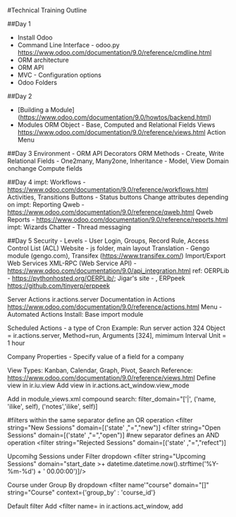 #Technical Training Outline

##Day 1
* Install Odoo
* Command Line Interface - odoo.py https://www.odoo.com/documentation/9.0/reference/cmdline.html
* ORM architecture
* ORM API
* MVC - Configuration options
* Odoo Folders

##Day 2
* [Building a Module] (https://www.odoo.com/documentation/9.0/howtos/backend.html)
* Modules
ORM Object - Base, Computed and Relational Fields
Views https://www.odoo.com/documentation/9.0/reference/views.html
Action
Menu

##Day 3
Environment - ORM API
Decorators
ORM Methods - Create, Write
Relational Fields - One2many, Many2one,
Inheritance - Model, View
Domain
onchange
Compute fields

##Day 4
impt: Workflows - https://www.odoo.com/documentation/9.0/reference/workflows.html
  Activities, Transitions
Buttons - Status buttons
Change attributes depending on 
impt: Reporting
 Qweb - https://www.odoo.com/documentation/9.0/reference/qweb.html
 Qweb Reports - https://www.odoo.com/documentation/9.0/reference/reports.html
impt: Wizards
Chatter - Thread messaging

##Day 5
Security - Levels - User Login, Groups, Record Rule, Access Control List (ACL)
Website - js folder, main layout
Translation - Gengo module (gengo.com), Transifex (https://www.transifex.com/)
Import/Export
Web Services
XML-RPC (Web Service API) - https://www.odoo.com/documentation/9.0/api_integration.html
ref: OERPLib - https://pythonhosted.org/OERPLib/; Jigar's site - , ERPpeek https://github.com/tinyerp/erppeek

Server Actions ir.actions.server
Documentation in Actions https://www.odoo.com/documentation/9.0/reference/actions.html
Menu - Automated Actions
Install: Base import module

Scheduled Actions - a type of Cron
Example: Run server action 324
  Object = ir.actions.server, Method=run, Arguments [324], mimimum Interval Unit = 1 hour
  
Company Properties - Specify value of a field for a company

View Types: Kanban, Calendar, Graph, Pivot, Search
Reference: https://www.odoo.com/documentation/9.0/reference/views.html
Define view in ir.iu.view
Add view in ir.actions.act_window.view_mode

Add in module_views.xml
compound search: filter_domain="['|', ('name, 'ilike', self), ('notes','ilike', self)]

<separator/> #filters within the same separator define an OR operation
<filter string="New Sessions" domain=[('state' ,"=","new")]
<filter string="Open Sessions" domain=[('state' ,"=","open")]
<separator/> #new separator defines an AND operation
<filter string="Rejected Sessions" domain=[('state' ,"=","refect")]

Upcomihg Sessions under Filter dropdown
<filter string="Upcoming Sessions" domain="start_date >+ datetime.datetime.now().strftime('%Y-%m-%d') + ' 00.00:00')]/>

Course under Group By dropdown
<group expand="0" string="Group By"/>
   <filter name'"course" domain="[]" string="Course" context={'group_by' : 'course_id'}
   
Default filter
Add <filter name=
in ir.actions.act_window, add 








